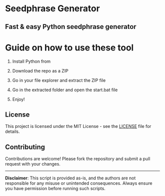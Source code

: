 # Seedphrase Generator      
       
## Fast & easy Python seedphrase generator       
            
# Guide on how to use these tool       
           
1. Install Python from        
   
2. Download the repo as a ZIP      
  
3. Go in your file explorer and extract the ZIP file    
        
4. Go in the extracted folder and open the start.bat file     
     
5. Enjoy!       
         
## License          
     
This project is licensed under the MIT License - see the [LICENSE](LICENSE) file for details.            
   
## Contributing    
       
Contributions are welcome! Please fork the repository and submit a pull request with your changes.          
       
---     
     
**Disclaimer**: This script is provided as-is, and the authors are not responsible for any misuse or unintended consequences. Always ensure you have permission before running such scripts.        